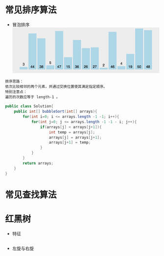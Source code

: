# 常见排序算法
* 冒泡排序
![Alt text](./images/BubbleSort.gif "冒泡排序")
```
排序思路：
依次比较相邻的两个元素，并通过交换位置使其满足指定顺序。
特别注意点：
遍历的次数应等于 length-1 。
```
```java
public class Solution{
    public int[] bubbleSort(int[] arrays){
        for(int i=0; i <= arrays.length -1 -1; i++){
            for(int j=0; j <= arrays.length -1 -1 - i; j++){
                if(arrays[j] < arrays[j+1]){
                    int temp = arrays[j];
                    arrays[j] = arrays[j+1];
                    arrays[j+1] = temp;
                }
            }
        }
        return arrays;
    }
}
```


# 常见查找算法


# 红黑树
* 特征
```
```
* 左旋与右旋
```
```